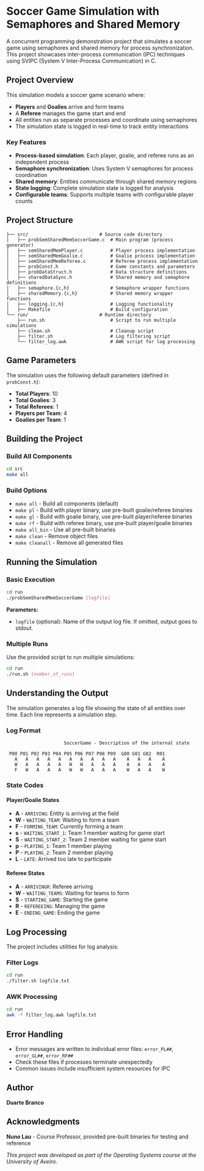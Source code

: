 # Soccer Game Simulation with Semaphores and Shared Memory

A concurrent programming demonstration project that simulates a soccer game using semaphores and shared memory for process synchronization. This project showcases inter-process communication (IPC) techniques using SVIPC (System V Inter-Process Communication) in C.

## Project Overview

This simulation models a soccer game scenario where:
- **Players** and **Goalies** arrive and form teams
- A **Referee** manages the game start and end
- All entities run as separate processes and coordinate using semaphores
- The simulation state is logged in real-time to track entity interactions

### Key Features

- **Process-based simulation**: Each player, goalie, and referee runs as an independent process
- **Semaphore synchronization**: Uses System V semaphores for process coordination
- **Shared memory**: Entities communicate through shared memory regions
- **State logging**: Complete simulation state is logged for analysis
- **Configurable teams**: Supports multiple teams with configurable player counts

## Project Structure

```
├── src/                          # Source code directory
│   ├── probSemSharedMemSoccerGame.c  # Main program (process generator)
│   ├── semSharedMemPlayer.c          # Player process implementation
│   ├── semSharedMemGoalie.c          # Goalie process implementation
│   ├── semSharedMemReferee.c         # Referee process implementation
│   ├── probConst.h                   # Game constants and parameters
│   ├── probDataStruct.h              # Data structure definitions
│   ├── sharedDataSync.h              # Shared memory and semaphore definitions
│   ├── semaphore.{c,h}               # Semaphore wrapper functions
│   ├── sharedMemory.{c,h}            # Shared memory wrapper functions
│   ├── logging.{c,h}                 # Logging functionality
│   ├── Makefile                      # Build configuration
└── run/                          # Runtime directory
    ├── run.sh                        # Script to run multiple simulations
    ├── clean.sh                      # Cleanup script
    ├── filter.sh                     # Log filtering script
    └── filter_log.awk                # AWK script for log processing
```

## Game Parameters

The simulation uses the following default parameters (defined in `probConst.h`):

- **Total Players**: 10
- **Total Goalies**: 3
- **Total Referees**: 1
- **Players per Team**: 4
- **Goalies per Team**: 1

## Building the Project

### Build All Components
```bash
cd src
make all
```

### Build Options
- `make all` - Build all components (default)
- `make pl` - Build with player binary, use pre-built goalie/referee binaries
- `make gl` - Build with goalie binary, use pre-built player/referee binaries
- `make rf` - Build with referee binary, use pre-built player/goalie binaries
- `make all_bin` - Use all pre-built binaries
- `make clean` - Remove object files
- `make cleanall` - Remove all generated files

## Running the Simulation

### Basic Execution
```bash
cd run
./probSemSharedMemSoccerGame [logfile]
```

**Parameters:**
- `logfile` (optional): Name of the output log file. If omitted, output goes to stdout.

### Multiple Runs
Use the provided script to run multiple simulations:
```bash
cd run
./run.sh [number_of_runs]
```

## Understanding the Output

The simulation generates a log file showing the state of all entities over time. Each line represents a simulation step.

### Log Format
```
                     SoccerGame - Description of the internal state

 P00 P01 P02 P03 P04 P05 P06 P07 P08 P09  G00 G01 G02  R01
   A   A   A   A   A   A   A   A   A   A    A   A   A    A
   W   A   A   A   A   W   W   A   A   A    A   A   A    A
   F   W   A   A   A   W   W   A   A   A    W   A   A    W
```

### State Codes

#### Player/Goalie States
- **A** - `ARRIVING`: Entity is arriving at the field
- **W** - `WAITING_TEAM`: Waiting to form a team
- **F** - `FORMING_TEAM`: Currently forming a team
- **s** - `WAITING_START_1`: Team 1 member waiting for game start
- **S** - `WAITING_START_2`: Team 2 member waiting for game start
- **p** - `PLAYING_1`: Team 1 member playing
- **P** - `PLAYING_2`: Team 2 member playing
- **L** - `LATE`: Arrived too late to participate

#### Referee States
- **A** - `ARRIVINGR`: Referee arriving
- **W** - `WAITING_TEAMS`: Waiting for teams to form
- **S** - `STARTING_GAME`: Starting the game
- **R** - `REFEREEING`: Managing the game
- **E** - `ENDING_GAME`: Ending the game

## Log Processing

The project includes utilities for log analysis:

### Filter Logs
```bash
cd run
./filter.sh logfile.txt
```

### AWK Processing
```bash
cd run
awk -f filter_log.awk logfile.txt
```

## Error Handling

- Error messages are written to individual error files: `error_PL##`, `error_GL##`, `error_RF##`
- Check these files if processes terminate unexpectedly
- Common issues include insufficient system resources for IPC

## Author

**Duarte Branco**

## Acknowledgments

**Nuno Lau** - Course Professor, provided pre-built binaries for testing and reference

*This project was developed as part of the Operating Systems course at the University of Aveiro.*
